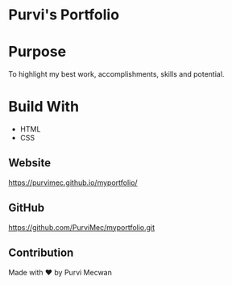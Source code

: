 # Purvi's Portfolio

# Purpose
To highlight my best work, accomplishments, skills and potential.

# Build With
* HTML
* CSS

## Website
https://purvimec.github.io/myportfolio/

## GitHub
https://github.com/PurviMec/myportfolio.git

## Contribution
Made with ❤️ by Purvi Mecwan

